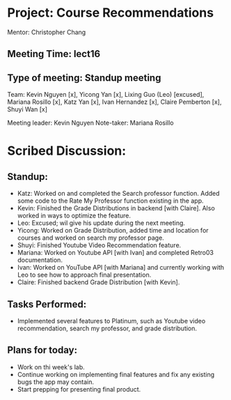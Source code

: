 # Project: Course Recommendations

Mentor: Christopher Chang

## Meeting Time: lect16

## Type of meeting: Standup meeting

Team: Kevin Nguyen [x], Yicong Yan [x], Lixing Guo (Leo) [excused], Mariana Rosillo [x], Katz Yan [x], Ivan Hernandez [x], Claire Pemberton [x], Shuyi Wan [x]

Meeting leader: Kevin Nguyen
Note-taker: Mariana Rosillo

# Scribed Discussion:

## Standup:

* Katz: Worked on and completed the Search professor function. Added some code to the Rate My Professor function existing in the app.
* Kevin: Finished the Grade Distributions in backend [with Claire]. Also worked in ways to optimize the feature.
* Leo: Excused; wil give his update during the next meeting.
* Yicong: Worked on Grade Distribution, added time and location for courses and worked on search my professor page.
* Shuyi: Finished Youtube Video Recommendation feature.
* Mariana: Worked on Youtube API [with Ivan] and completed Retro03 documentation.
* Ivan: Worked on YouTube API [with Mariana] and currently working with Leo to see how to approach final presentation.
* Claire: Finished backend Grade Distribution [with Kevin].

## Tasks Performed:

* Implemented several features to Platinum, such as Youtube video recommendation, search my professor, and grade distribution.

## Plans for today:

* Work on thi week's lab.
* Continue working on implementing final features and fix any existing bugs the app may contain.
* Start prepping for presenting final product.